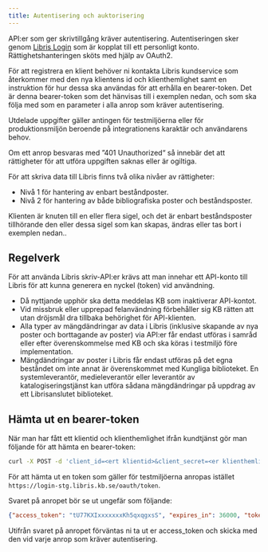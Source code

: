 ```yaml
---
title: Autentisering och auktorisering
---
```

API:er som ger skrivtillgång kräver autentisering. Autentiseringen sker genom [Libris Login](https://login.libris.kb.se/) som är kopplat till ett personligt konto. Rättighetshanteringen sköts med hjälp av OAuth2.

För att registrera en klient behöver ni kontakta Libris kundservice som återkommer med den nya klientens id och klienthemlighet samt en instruktion för hur dessa ska användas för att erhålla en bearer-token. Det är denna bearer-token som det hänvisas till i exemplen nedan, och som ska följa med som en parameter i alla anrop som kräver autentisering.

Utdelade uppgifter gäller antingen för testmiljöerna eller för produktionsmiljön beroende på integrationens karaktär och användarens behov.

Om ett anrop besvaras med ”401 Unauthorized“ så innebär det att rättigheter för att utföra uppgiften saknas eller är ogiltiga.

För att skriva data till Libris finns två olika nivåer av rättigheter:

* Nivå 1 för hantering av enbart beståndposter.
* Nivå 2 för hantering av både bibliografiska poster och beståndsposter.

Klienten är knuten till en eller flera sigel, och det är enbart beståndsposter tillhörande den eller dessa sigel som kan skapas, ändras eller tas bort i exemplen nedan..

## Regelverk

För att använda Libris skriv-API:er krävs att man innehar ett API-konto till Libris för att kunna generera en nyckel (token) vid användning.

* Då nyttjande upphör ska detta meddelas KB som inaktiverar API-kontot.
* Vid missbruk eller upprepad felanvändning förbehåller sig KB rätten att utan dröjsmål dra tillbaka behörighet för API-klienten.
* Alla typer av mängdändringar av data i Libris (inklusive skapande av nya poster och borttagande av poster) via API:er får endast utföras i samråd eller efter överenskommelse med KB och ska köras i testmiljö före implementation.
* Mängdändringar av poster i Libris får endast utföras på det egna beståndet om inte annat är överenskommet med Kungliga biblioteket. En systemleverantör, medieleverantör eller leverantör av katalogiseringstjänst kan utföra sådana mängdändringar på uppdrag av ett Librisanslutet biblioteket.

## Hämta ut en bearer-token

När man har fått ett klientid och klienthemlighet ifrån kundtjänst gör man följande för att hämta
en bearer-token:

```bash title="Shell"
curl -X POST -d 'client_id=<ert klientid>&client_secret=<er klienthemlighet>&grant_type=client_credentials' https://login.libris.kb.se/oauth/token'
```
För att hämta ut en token som gäller för testmiljöerna anropas istället `https://login-stg.libris.kb.se/oauth/token`.

Svaret på anropet bör se ut ungefär som följande:

```json title="JSON"
{"access_token": "tU77KXIxxxxxxxKh5qxqgxsS", "expires_in": 36000, "token_type": "Bearer", "scope": "read write", "app_version": "1.5.0"}
```

Utifrån svaret på anropet förväntas ni ta ut er access_token och skicka med den vid varje anrop som kräver autentisering.